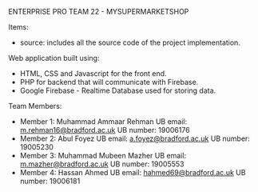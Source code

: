ENTERPRISE PRO TEAM 22 - MYSUPERMARKETSHOP

Items:
- source: includes all the source code of the project implementation.

Web application built using:
- HTML, CSS and Javascript for the front end.
- PHP for backend that will communicate with Firebase.
- Google Firebase - Realtime Database used for storing data.

Team Members:
- Member 1: Muhammad Ammaar Rehman 
UB email: m.rehman16@bradford.ac.uk 
UB number: 19006176
- Member 2: Abul Foyez 
UB email: a.foyez@bradford.ac.uk
UB number: 19005230
- Member 3: Muhammad Mubeen Mazher 
UB email: m.mazher@bradford.ac.uk
UB number: 19005553
- Member 4: Hassan Ahmed 
UB email: hahmed69@bradford.ac.uk
UB number: 19006181
